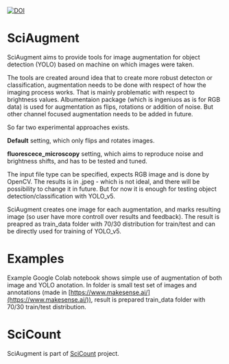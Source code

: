 [![DOI](https://zenodo.org/badge/519150416.svg)](https://zenodo.org/badge/latestdoi/519150416)
# SciAugment
SciAugment aims to provide tools for image augmentation for object detection (YOLO) based on machine on which images were taken.

The tools are created around idea that to create more robust detecton or classification, augmentation needs to be done with respect of how the imaging process works. That is mainly problematic with respect to brightness values. Albumentaion package (which is ingeniuos as is for RGB data) is used for augmentation as flips, rotations or addition of noise. But other channel focused augmentation needs to be added in future.

So far two experimental approaches exists.

**Default** setting, which only flips and rotates images. 

**fluorescece_microscopy**  setting, which aims to reproduce noise and brightness shifts, and has to be tested and tuned.

The input file type can be specified, expects RGB image and is done by OpenCV. The results is in .jpeg - which is not ideal, and there will be possibility to change it in future. But for now it is enough for testing object detection/classification with YOLO_v5.

SciAugment creates one image for each augmentation, and marks resulting image (so user have more controll over results and feedback). The result is preapred as train_data folder with 70/30 distribution for train/test and can be directly used for training of YOLO_v5.

# Examples
Example Google Colab notebook shows simple use of augmentation of both image and YOLO anotation. In folder is small test set of images and annotations (made in [https://www.makesense.ai/](https://www.makesense.ai/)), result is prepared train_data folder with 70/30 train/test distribution.

# SciCount
SciAugment is part of [SciCount](https://github.com/martinschatz-cz/SciCount) project.
